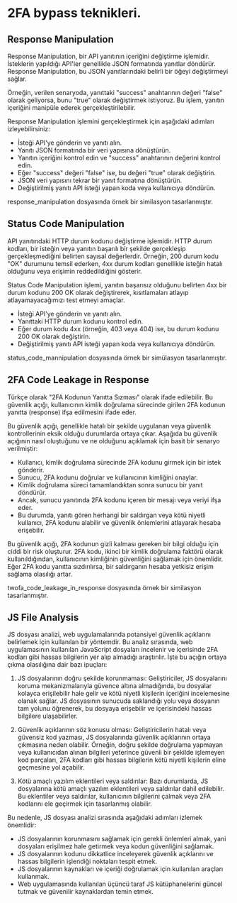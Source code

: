 # 2FA bypass teknikleri.

## Response Manipulation
Response Manipulation, bir API yanıtının içeriğini değiştirme işlemidir. İsteklerin yapıldığı API'ler genellikle JSON formatında yanıtlar döndürür. Response Manipulation, bu JSON yanıtlarındaki belirli bir öğeyi değiştirmeyi sağlar.

Örneğin, verilen senaryoda, yanıttaki "success" anahtarının değeri "false" olarak geliyorsa, bunu "true" olarak değiştirmek istiyoruz. Bu işlem, yanıtın içeriğini manipüle ederek gerçekleştirilebilir.

Response Manipulation işlemini gerçekleştirmek için aşağıdaki adımları izleyebilirsiniz:

- İsteği API'ye gönderin ve yanıtı alın.
- Yanıtı JSON formatında bir veri yapısına dönüştürün.
- Yanıtın içeriğini kontrol edin ve "success" anahtarının değerini kontrol edin.
- Eğer "success" değeri "false" ise, bu değeri "true" olarak değiştirin.
- JSON veri yapısını tekrar bir yanıt formatına dönüştürün.
- Değiştirilmiş yanıtı API isteği yapan koda veya kullanıcıya döndürün.

response_manipulation dosyasında örnek bir similasyon tasarlanmıştır.

## Status Code Manipulation
API yanıtındaki HTTP durum kodunu değiştirme işlemidir. HTTP durum kodları, bir isteğin veya yanıtın başarılı bir şekilde gerçekleşip gerçekleşmediğini belirten sayısal değerlerdir. Örneğin, 200 durum kodu "OK" durumunu temsil ederken, 4xx durum kodları genellikle isteğin hatalı olduğunu veya erişimin reddedildiğini gösterir.

Status Code Manipulation işlemi, yanıtın başarısız olduğunu belirten 4xx bir durum kodunu 200 OK olarak değiştirerek, kısıtlamaları atlayıp atlayamayacağımızı test etmeyi amaçlar.

- İsteği API'ye gönderin ve yanıtı alın.
- Yanıttaki HTTP durum kodunu kontrol edin.
- Eğer durum kodu 4xx (örneğin, 403 veya 404) ise, bu durum kodunu 200 OK olarak değiştirin.
- Değiştirilmiş yanıtı API isteği yapan koda veya kullanıcıya döndürün.

status_code_mannipulation dosyasında örnek bir simülasyon tasarlanmıştır.

## 2FA Code Leakage in Response

Türkçe olarak "2FA Kodunun Yanıtta Sızması" olarak ifade edilebilir. Bu güvenlik açığı, kullanıcının kimlik doğrulama sürecinde girilen 2FA kodunun yanıtta (response) ifşa edilmesini ifade eder.

Bu güvenlik açığı, genellikle hatalı bir şekilde uygulanan veya güvenlik kontrollerinin eksik olduğu durumlarda ortaya çıkar. Aşağıda bu güvenlik açığının nasıl oluştuğunu ve ne olduğunu açıklamak için basit bir senaryo verilmiştir:

- Kullanıcı, kimlik doğrulama sürecinde 2FA kodunu girmek için bir istek gönderir.
- Sunucu, 2FA kodunu doğrular ve kullanıcının kimliğini onaylar.
- Kimlik doğrulama süreci tamamlandıktan sonra sunucu bir yanıt döndürür.
- Ancak, sunucu yanıtında 2FA kodunu içeren bir mesajı veya veriyi ifşa eder.
- Bu durumda, yanıtı gören herhangi bir saldırgan veya kötü niyetli kullanıcı, 2FA kodunu alabilir ve güvenlik önlemlerini atlayarak hesaba erişebilir.

Bu güvenlik açığı, 2FA kodunun gizli kalması gereken bir bilgi olduğu için ciddi bir risk oluşturur. 2FA kodu, ikinci bir kimlik doğrulama faktörü olarak kullanıldığından, kullanıcının kimliğinin güvenliğini sağlamak için önemlidir. Eğer 2FA kodu yanıtta sızdırılırsa, bir saldırganın hesaba yetkisiz erişim sağlama olasılığı artar.

twofa_code_leakage_in_response dosyasında örnek bir similasyon tasarlanmıştır.

## JS File Analysis


JS dosyası analizi, web uygulamalarında potansiyel güvenlik açıklarını belirlemek için kullanılan bir yöntemdir. Bu analiz sırasında, web uygulamasının kullanılan JavaScript dosyaları incelenir ve içerisinde 2FA kodları gibi hassas bilgilerin yer alıp almadığı araştırılır. İşte bu açığın ortaya çıkma olasılığına dair bazı ipuçları:

1.  JS dosyalarının doğru şekilde korunmaması: Geliştiriciler, JS dosyalarını koruma mekanizmalarıyla güvence altına almadığında, bu dosyalar kolayca erişilebilir hale gelir ve kötü niyetli kişilerin içeriğini incelemesine olanak sağlar. JS dosyasının sunucuda saklandığı yolu veya dosyanın tam yolunu öğrenerek, bu dosyaya erişebilir ve içerisindeki hassas bilgilere ulaşabilirler.
    
2.  Güvenlik açıklarının söz konusu olması: Geliştiricilerin hatalı veya güvensiz kod yazması, JS dosyalarında güvenlik açıklarının ortaya çıkmasına neden olabilir. Örneğin, doğru şekilde doğrulama yapmayan veya kullanıcıdan alınan bilgileri yeterince güvenli bir şekilde işlemeyen kod parçaları, 2FA kodları gibi hassas bilgilerin kötü niyetli kişilerin eline geçmesine yol açabilir.
    
3.  Kötü amaçlı yazılım eklentileri veya saldırılar: Bazı durumlarda, JS dosyalarına kötü amaçlı yazılım eklentileri veya saldırılar dahil edilebilir. Bu eklentiler veya saldırılar, kullanıcının bilgilerini çalmak veya 2FA kodlarını ele geçirmek için tasarlanmış olabilir.
    

Bu nedenle, JS dosyası analizi sırasında aşağıdaki adımları izlemek önemlidir:

-   JS dosyalarının korunmasını sağlamak için gerekli önlemleri almak, yani dosyaları erişilmez hale getirmek veya kodun güvenliğini sağlamak.
-   JS dosyalarının kodunu dikkatlice inceleyerek güvenlik açıklarını ve hassas bilgilerin işlendiği noktaları tespit etmek.
-   JS dosyalarının kaynakları ve içeriği doğrulamak için kullanılan araçları kullanmak.
-   Web uygulamasında kullanılan üçüncü taraf JS kütüphanelerini güncel tutmak ve güvenilir kaynaklardan temin etmek.

